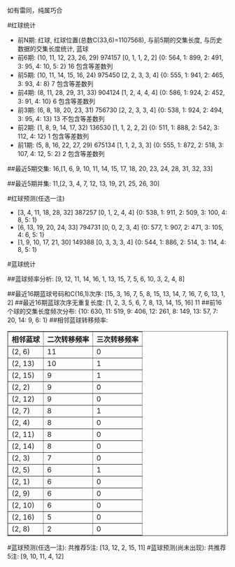 <!-- 
.. title: 双色球2017016期(2017-02-12)数据分析报告
.. slug: slott-2017016-2017-02-12-report
.. date: 2017-02-13 08:00:00 UTC+08:00
.. tags: Lottery
.. link: 
.. description: 
.. type: text
-->

如有雷同，纯属巧合

<!-- TEASER_END-->

#红球统计

- 前N期: 红球, 红球位置(总数C(33,6)=1107568), 与前5期的交集长度, 与历史数据的交集长度统计, 蓝球
- 前6期: (10, 11, 12, 23, 26, 29) 974157 [0, 1, 1, 2, 2] {0: 564, 1: 899, 2: 491, 3: 95, 4: 10, 5: 2} 16 包含等差数列
- 前5期: (10, 11, 14, 15, 16, 24) 975450 [2, 2, 3, 3, 4] {0: 555, 1: 941, 2: 465, 3: 93, 4: 8} 7 包含等差数列
- 前4期: (8, 11, 28, 29, 31, 33) 904124 [1, 2, 4, 4, 4] {0: 586, 1: 924, 2: 452, 3: 91, 4: 10} 6 包含等差数列
- 前3期: (6, 8, 18, 20, 23, 31) 756730 [2, 2, 3, 3, 4] {0: 538, 1: 924, 2: 494, 3: 95, 4: 13} 13 不包含等差数列
- 前2期: (1, 8, 9, 14, 17, 32) 136530 [1, 1, 2, 2, 2] {0: 511, 1: 888, 2: 542, 3: 112, 4: 12} 1 包含等差数列
- 前1期: (5, 8, 16, 22, 27, 29) 675134 [1, 1, 2, 3, 3] {0: 555, 1: 872, 2: 518, 3: 107, 4: 12, 5: 2} 2 包含等差数列

##最近5期交集:
16,[1, 6, 9, 10, 11, 14, 15, 17, 18, 20, 23, 24, 28, 31, 32, 33]

##最近5期并集:
11,[2, 3, 4, 7, 12, 13, 19, 21, 25, 26, 30]

#红球预测(任选一注)

- [3, 4, 11, 18, 28, 32] 387257 [0, 1, 2, 4, 4] {0: 538, 1: 911, 2: 509, 3: 100, 4: 8, 5: 1}
- [6, 13, 19, 20, 24, 33] 794731 [0, 0, 2, 3, 4] {0: 577, 1: 907, 2: 471, 3: 105, 4: 6, 5: 1}
- [1, 9, 10, 17, 21, 30] 149388 [0, 3, 3, 3, 4] {0: 544, 1: 886, 2: 514, 3: 114, 4: 8, 5: 1}

#蓝球统计

##蓝球频率分析:
[9, 12, 11, 14, 16, 1, 13, 15, 7, 5, 6, 10, 3, 2, 4, 8]

##最近16期蓝球号码和C(16,1)次序:
 [15, 3, 16, 7, 5, 8, 15, 13, 14, 7, 16, 7, 6, 13, 1, 2]
##最近16期蓝球次序无重复长度:
 [1, 2, 3, 5, 6, 7, 8, 13, 14, 15, 16] 11
##前16个球的交集长度频次分布:
{10: 630, 11: 519, 9: 406, 12: 261, 8: 149, 13: 57, 7: 20, 14: 9, 6: 1}
##相邻蓝球转移频率:
 <table border="1" class="table table-striped dataframe">
  <thead>
    <tr style="text-align: right;">
      <th>相邻蓝球</th>
      <th>二次转移频率</th>
      <th>三次转移频率</th>
    </tr>
  </thead>
  <tbody>
    <tr>
      <td>(2, 6)</td>
      <td>11</td>
      <td>0</td>
    </tr>
    <tr>
      <td>(2, 13)</td>
      <td>10</td>
      <td>1</td>
    </tr>
    <tr>
      <td>(2, 15)</td>
      <td>9</td>
      <td>1</td>
    </tr>
    <tr>
      <td>(2, 2)</td>
      <td>9</td>
      <td>0</td>
    </tr>
    <tr>
      <td>(2, 12)</td>
      <td>9</td>
      <td>0</td>
    </tr>
    <tr>
      <td>(2, 7)</td>
      <td>8</td>
      <td>1</td>
    </tr>
    <tr>
      <td>(2, 4)</td>
      <td>8</td>
      <td>0</td>
    </tr>
    <tr>
      <td>(2, 11)</td>
      <td>8</td>
      <td>0</td>
    </tr>
    <tr>
      <td>(2, 14)</td>
      <td>8</td>
      <td>0</td>
    </tr>
    <tr>
      <td>(2, 3)</td>
      <td>7</td>
      <td>0</td>
    </tr>
    <tr>
      <td>(2, 5)</td>
      <td>6</td>
      <td>1</td>
    </tr>
    <tr>
      <td>(2, 1)</td>
      <td>6</td>
      <td>0</td>
    </tr>
    <tr>
      <td>(2, 9)</td>
      <td>6</td>
      <td>0</td>
    </tr>
    <tr>
      <td>(2, 10)</td>
      <td>6</td>
      <td>0</td>
    </tr>
    <tr>
      <td>(2, 16)</td>
      <td>5</td>
      <td>0</td>
    </tr>
    <tr>
      <td>(2, 8)</td>
      <td>2</td>
      <td>0</td>
    </tr>
  </tbody>
</table>
#蓝球预测(任选一注):
共推荐5注: [13, 12, 2, 15, 11]
#蓝球预测(尚未出现):
共推荐5注: [9, 10, 11, 4, 12]

